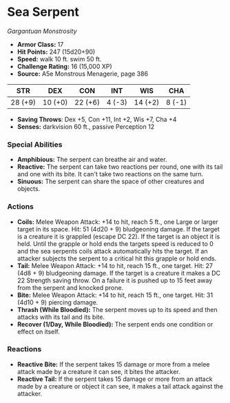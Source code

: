 # Sea Serpent

*Gargantuan* *Monstrosity*

- **Armor Class:** 17
- **Hit Points:** 247 (15d20+90)
- **Speed:** walk 10 ft. swim 50 ft.
- **Challenge Rating:** 16 (15,000 XP)
- **Source:** A5e Monstrous Menagerie, page 386

| STR | DEX | CON | INT | WIS | CHA |
| --- | --- | --- | --- | --- | --- |
| 28 (+9) | 10 (+0) | 22 (+6) | 4 (-3) | 14 (+2) | 8 (-1) |

- **Saving Throws**: Dex +5, Con +11, Int +2, Wis +7, Cha +4
- **Senses:** darkvision 60 ft., passive Perception 12

### Special Abilities

- **Amphibious:** The serpent can breathe air and water.
- **Reactive:** The serpent can take two reactions per round, one with its tail and one with its bite. It can't take two reactions on the same turn.
- **Sinuous:** The serpent can share the space of other creatures and objects.

### Actions

- **Coils:** Melee Weapon Attack: +14 to hit, reach 5 ft., one Large or larger target in its space. Hit: 51 (4d20 + 9) bludgeoning damage. If the target is a creature  it is grappled (escape DC 22). If the target is an object  it is held. Until the grapple or hold ends  the targets speed is reduced to 0  and the sea serpents coils attack automatically hits the target. If an attacker subjects the serpent to a critical hit  this grapple or hold ends.
- **Tail:** Melee Weapon Attack: +14 to hit, reach 15 ft., one target. Hit: 27 (4d8 + 9) bludgeoning damage. If the target is a creature  it makes a DC 22 Strength saving throw. On a failure  it is pushed up to 15 feet away from the serpent and knocked prone.
- **Bite:** Melee Weapon Attack: +14 to hit, reach 15 ft., one target. Hit: 31 (4d10 + 9) piercing damage.
- **Thrash (While Bloodied):** The serpent moves up to its speed and then attacks with its tail and its bite.
- **Recover (1/Day, While Bloodied):** The serpent ends one condition or effect on itself.

### Reactions

- **Reactive Bite:** If the serpent takes 15 damage or more from a melee attack made by a creature it can see, it bites the attacker.
- **Reactive Tail:** If the serpent takes 15 damage or more from an attack made by a creature or object it can see, it makes a tail attack against the attacker.



